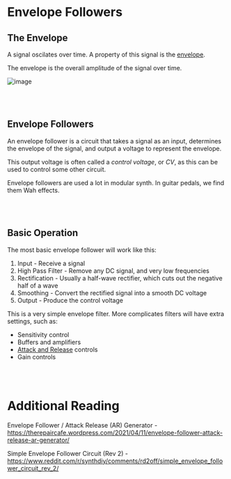 # Envelope Followers
## The Envelope

A signal oscilates over time. A property of this signal is the [envelope](https://github.com/Network-Direction/Audio-Effect-Pedals/blob/Wha-Pedals/Audio%20Theory/4.%20Envelope.md).

The envelope is the overall amplitude of the signal over time.

![image](https://github.com/user-attachments/assets/24d94a2a-704c-4c3f-956d-bdeac95e5195)


</br></br>
## Envelope Followers

An envelope follower is a circuit that takes a signal as an input, determines the envelope of the signal, and output a voltage to represent the envelope.

This output voltage is often called a _control voltage_, or _CV_, as this can be used to control some other circuit.

Envelope followers are used a lot in modular synth. In guitar pedals, we find them Wah effects.


</br></br>
## Basic Operation

The most basic envelope follower will work like this:
1. Input - Receive a signal
2. High Pass Filter - Remove any DC signal, and very low frequencies
3. Rectification - Usually a half-wave rectifier, which cuts out the negative half of a wave
4. Smoothing - Convert the rectified signal into a smooth DC voltage
5. Output - Produce the control voltage

This is a very simple envelope filter. More complicates filters will have extra settings, such as:
* Sensitivity control
* Buffers and amplifiers
* [Attack and Release](https://github.com/Network-Direction/Audio-Effect-Pedals/blob/Wha-Pedals/Audio%20Theory/4.%20Envelope.md) controls
* Gain controls


</br></br>
# Additional Reading
Envelope Follower / Attack Release (AR) Generator - https://therepaircafe.wordpress.com/2021/04/11/envelope-follower-attack-release-ar-generator/

Simple Envelope Follower Circuit (Rev 2) - https://www.reddit.com/r/synthdiy/comments/rd2off/simple_envelope_follower_circuit_rev_2/
